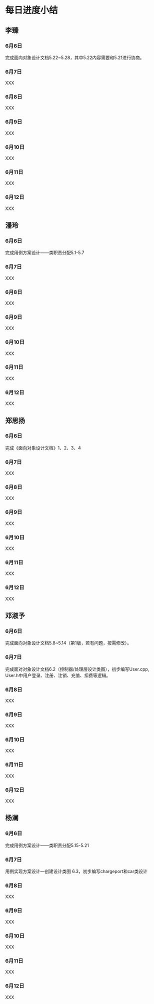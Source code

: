 # 每日进度小结

## 李臻
### 6月6日
完成面向对象设计文档5.22~5.28，其中5.22内容需要和5.21进行协商。
### 6月7日
XXX
### 6月8日
XXX
### 6月9日
XXX
### 6月10日
XXX
### 6月11日
XXX
### 6月12日
XXX


## 潘玲
### 6月6日
  完成用例方案设计——类职责分配5.1-5.7
### 6月7日
XXX
### 6月8日
XXX
### 6月9日
XXX
### 6月10日
XXX
### 6月11日
XXX
### 6月12日
XXX


## 郑思扬
### 6月6日
完成《面向对象设计文档》1、2、3、4
### 6月7日
XXX
### 6月8日
XXX
### 6月9日
XXX
### 6月10日
XXX
### 6月11日
XXX
### 6月12日
XXX


## 邓淑予
### 6月6日
完成面向对象设计文档5.8~5.14（第1版，若有问题，按需修改）。
### 6月7日
完成面对对象设计文档6.2（控制器/处理层设计类图），初步编写User.cpp, User.h中用户登录、注册、注销、充值、扣费等逻辑。
### 6月8日
XXX
### 6月9日
XXX
### 6月10日
XXX
### 6月11日
XXX
### 6月12日
XXX

## 杨澜
### 6月6日
完成用例方案设计——类职责分配5.15-5.21

### 6月7日
用例实现方案设计—创建设计类图 6.3，初步编写chargeport和car类设计
### 6月8日
XXX
### 6月9日
XXX
### 6月10日
XXX
### 6月11日
XXX
### 6月12日
XXX


